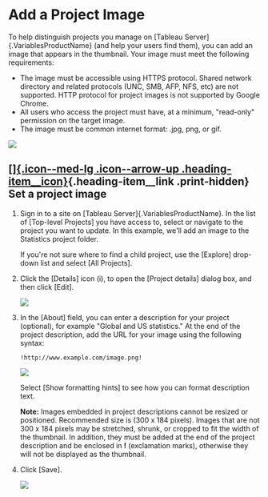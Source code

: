 

Add a Project Image
===================
To help distinguish projects you manage on [Tableau
Server]{.VariablesProductName} (and help your users find them), you can
add an image that appears in the thumbnail. Your image must meet the
following requirements:

-   The image must be accessible using HTTPS protocol. Shared network
    directory and related protocols (UNC, SMB, AFP, NFS, etc) are not
    supported. HTTP protocol for project images is not supported by
    Google Chrome.
-   All users who access the project must have, at a minimum,
    \"read-only\" permission on the target image.
-   The image must be common internet format: .jpg, png, or gif.

![](./Add%20a%20Project%20Image%20-%20Tableau_files/custom_projectimage.png)

<div>

[[]{.icon--med-lg .icon--arrow-up .heading-item__icon}](https://help.tableau.com/current/server/en-us/custom_projectimage.htm#){.heading-item__link .print-hidden} Set a project image
--------------------------------------------------------------------------------------------------------------------------------------------------------------------------------------

</div>

1.  Sign in to a site on [Tableau Server]{.VariablesProductName}. In the
    list of [Top-level Projects] you have access to, select
    or navigate to the project you want to update. In this example,
    we\'ll add an image to the Statistics project folder.

    If you\'re not sure where to find a child project, use the
    [Explore] drop-down list and select [All
    Projects].

2.  Click the [Details] icon (i), to open the [Project
    details] dialog box, and then click [Edit].

    ![](./Add%20a%20Project%20Image%20-%20Tableau_files/custom_projectimage_2.png)

3.  In the [About] field, you can enter a description for
    your project (optional), for example \"Global and US statistics.\"
    At the end of the project description, add the URL for your image
    using the following syntax:

    `!http://www.example.com/image.png!`

    ![](./Add%20a%20Project%20Image%20-%20Tableau_files/custom_projectimage_3.png)

    Select [Show formatting hints] to see how you can format
    description text.

    **Note:** Images embedded in project descriptions cannot be resized
    or positioned. Recommended size is (300 x 184 pixels). Images that
    are not 300 x 184 pixels may be stretched, shrunk, or cropped to fit
    the width of the thumbnail. In addition, they must be added at the
    end of the project description and be enclosed in **!** (exclamation
    marks), otherwise they will not be displayed as the thumbnail.

4.  Click [Save].

    ![](./Add%20a%20Project%20Image%20-%20Tableau_files/custom_projectimage_4.png)
